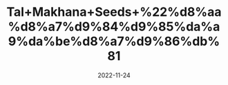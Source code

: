 ---
title: 'Tal+Makhana+Seeds+%22%d8%aa%d8%a7%d9%84%d9%85%da%a9%da%be%d8%a7%d9%86%db%81'
date: '2022-11-24' 
metatag: '' 
inventory: '0' 
draft: false 
# meta description 
shortDescripton: 'Asteracantha+longifolia%22+Rich+in+nutrients.+Makhana+is+an+excellent+source+of+several+important+nutrients+and+makes+a+great+addition+to+a+healthy%2c+well-rounded+diet.This+magical+herb+is+extremely+useful+against+general+weakness+and+debility.+It+reduces+anxiety+and+stressful+conditions+'
description: 'Seed+%d8%aa%d8%ae%d9%85++%d8%a8%db%8c%d8%ac'
longdescription: ''
tags: ''
brand: ''
subCategory: ''
unit: '10 gm-Pk'
sellCount: '0'
featured: False
# product Price
price: '20.0'
# Product Short Description
shortDescription: 'Asteracantha+longifolia%22+Rich+in+nutrients.+Makhana+is+an+excellent+source+of+several+important+nutrients+and+makes+a+great+addition+to+a+healthy%2c+well-rounded+diet.This+magical+herb+is+extremely+useful+against+general+weakness+and+debility.+It+reduces+anxiety+and+stressful+conditions+'
productID: '72F9BE77-972C-ED11-9968-005056B3A416'
type: 'products'
category: 'Seed+%d8%aa%d8%ae%d9%85++%d8%a8%db%8c%d8%ac' 
thumnailproduct: 'https://eraconnect.blob.core.windows.net/product-images/aminsaddiquidawakhana/72F9BE77-972C-ED11-9968-005056B3A416.webp' 
images:
  - image: 'https://eraconnect.blob.core.windows.net/product-images/aminsaddiquidawakhana/72F9BE77-972C-ED11-9968-005056B3A416.webp'  
Variants:
---